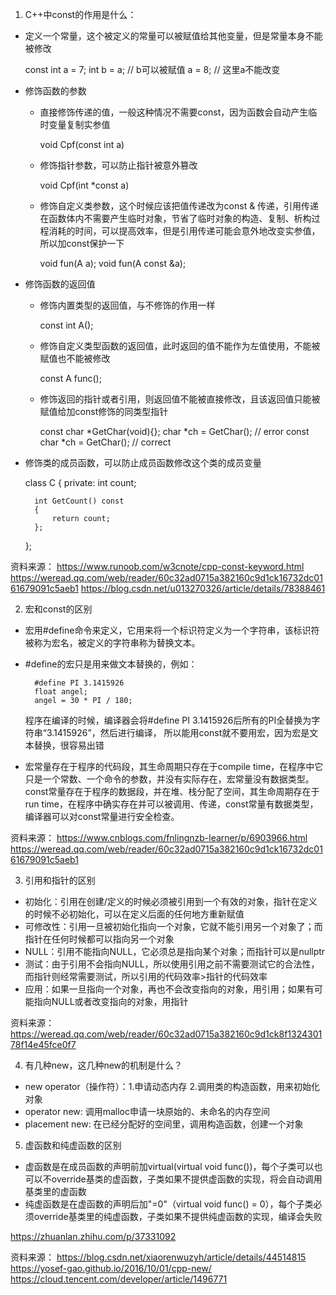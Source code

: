 1. C++中const的作用是什么：

- 定义一个常量，这个被定义的常量可以被赋值给其他变量，但是常量本身不能被修改

    const int  a = 7; 
    int  b = a;  // b可以被赋值
    a = 8;       // 这里a不能改变

- 修饰函数的参数

    - 直接修饰传递的值，一般这种情况不需要const，因为函数会自动产生临时变量复制实参值

        void Cpf(const int a)
        
    
    - 修饰指针参数，可以防止指针被意外篡改

        void Cpf(int *const a)

    - 修饰自定义类参数，这个时候应该把值传递改为const & 传递，引用传递在函数体内不需要产生临时对象，节省了临时对象的构造、复制、析构过程消耗的时间，可以提高效率，但是引用传递可能会意外地改变实参值，所以加const保护一下

        void fun(A a);
        void fun(A const &a);
    

- 修饰函数的返回值

    - 修饰内置类型的返回值，与不修饰的作用一样
        
        const int A();
    
    - 修饰自定义类型函数的返回值，此时返回的值不能作为左值使用，不能被赋值也不能被修改

        const A func();
    
    - 修饰返回的指针或者引用，则返回值不能被直接修改，且该返回值只能被赋值给加const修饰的同类型指针

        const char *GetChar(void){};
        char *ch = GetChar(); // error
        const char *ch = GetChar(); // correct

- 修饰类的成员函数，可以防止成员函数修改这个类的成员变量

    class C
    {
        private:
            int count;
        
        int GetCount() const
        {
            return count;
        };
    };


资料来源：
https://www.runoob.com/w3cnote/cpp-const-keyword.html
https://weread.qq.com/web/reader/60c32ad0715a382160c9d1ck16732dc0161679091c5aeb1
https://blog.csdn.net/u013270326/article/details/78388461


2. 宏和const的区别
- 宏用#define命令来定义，它用来将一个标识符定义为一个字符串，该标识符被称为宏名，被定义的字符串称为替换文本。
- #define的宏只是用来做文本替换的，例如：
    
        #define PI 3.1415926
        float angel;
        angel = 30 * PI / 180;

    程序在编译的时候，编译器会将#define PI 3.1415926后所有的PI全替换为字符串“3.1415926”，然后进行编译，
    所以能用const就不要用宏，因为宏是文本替换，很容易出错
    

- 宏常量存在于程序的代码段，其生命周期只存在于compile time，在程序中它只是一个常数、一个命令的参数，并没有实际存在，宏常量没有数据类型。
const常量存在于程序的数据段，并在堆、栈分配了空间，其生命周期存在于run time，在程序中确实存在并可以被调用、传递，const常量有数据类型，编译器可以对const常量进行安全检查。


资料来源：
https://www.cnblogs.com/fnlingnzb-learner/p/6903966.html
https://weread.qq.com/web/reader/60c32ad0715a382160c9d1ck16732dc0161679091c5aeb1


3. 引用和指针的区别
- 初始化：引用在创建/定义的时候必须被引用到一个有效的对象，指针在定义的时候不必初始化，可以在定义后面的任何地方重新赋值
- 可修改性：引用一旦被初始化指向一个对象，它就不能引用另一个对象了；而指针在任何时候都可以指向另一个对象
- NULL：引用不能指向NULL，它必须总是指向某个对象；而指针可以是nullptr
- 测试：由于引用不会指向NULL，所以使用引用之前不需要测试它的合法性，而指针则经常需要测试，所以引用的代码效率>指针的代码效率
- 应用：如果一旦指向一个对象，再也不会改变指向的对象，用引用；如果有可能指向NULL或者改变指向的对象，用指针

资料来源：
https://weread.qq.com/web/reader/60c32ad0715a382160c9d1ck8f132430178f14e45fce0f7

4. 有几种new，这几种new的机制是什么？
- new operator（操作符）：1.申请动态内存 2.调用类的构造函数，用来初始化对象
- operator new: 调用malloc申请一块原始的、未命名的内存空间
- placement new: 在已经分配好的空间里，调用构造函数，创建一个对象

5. 虚函数和纯虚函数的区别
- 虚函数是在成员函数的声明前加virtual(virtual void func())，每个子类可以也可以不override基类的虚函数，子类如果不提供虚函数的实现，将会自动调用基类里的虚函数
- 纯虚函数是在虚函数的声明后加"=0"（virtual void func() = 0），每个子类必须override基类里的纯虚函数，子类如果不提供纯虚函数的实现，编译会失败

https://zhuanlan.zhihu.com/p/37331092

资料来源：
https://blog.csdn.net/xiaorenwuzyh/article/details/44514815
https://yosef-gao.github.io/2016/10/01/cpp-new/
https://cloud.tencent.com/developer/article/1496771
